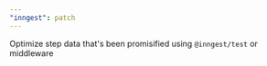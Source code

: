 ```yaml
---
"inngest": patch
---
```


Optimize step data that's been promisified using `@inngest/test` or middleware
